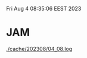 Fri Aug  4 08:35:06 EEST 2023
# JAM
<a href='./cache/202308/04_08.log'>./cache/202308/04_08.log</a>
